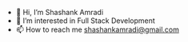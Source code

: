 - 👋 Hi, I’m Shashank Amradi
- 👀 I’m interested in Full Stack Development
- 📫 How to reach me  shashankamradi@gmail.com

<!---
shashank319/shashank319 is a ✨ special ✨ repository because its `README.md` (this file) appears on your GitHub profile.
You can click the Preview link to take a look at your changes.
--->
